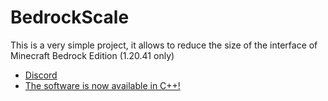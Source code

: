 # BedrockScale
This is a very simple project, it allows to reduce the size of the interface of Minecraft Bedrock Edition (1.20.41 only)

- [Discord](https://discord.gg/musui)
- [The software is now available in C++!](https://github.com/Zwuiix-cmd/BedrockScale/tree/cpp)
